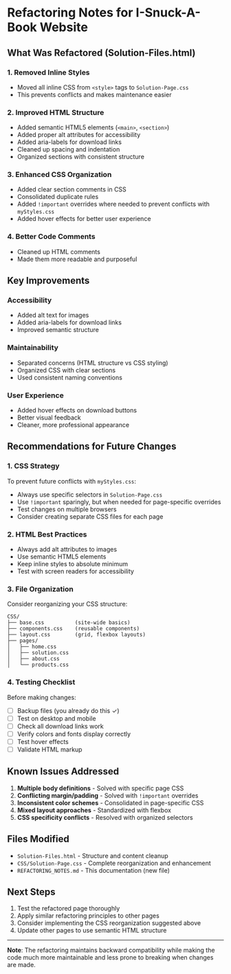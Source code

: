# Refactoring Notes for I-Snuck-A-Book Website

## What Was Refactored (Solution-Files.html)

### 1. **Removed Inline Styles**
- Moved all inline CSS from `<style>` tags to `Solution-Page.css`
- This prevents conflicts and makes maintenance easier

### 2. **Improved HTML Structure**
- Added semantic HTML5 elements (`<main>`, `<section>`)
- Added proper alt attributes for accessibility
- Added aria-labels for download links
- Cleaned up spacing and indentation
- Organized sections with consistent structure

### 3. **Enhanced CSS Organization**
- Added clear section comments in CSS
- Consolidated duplicate rules
- Added `!important` overrides where needed to prevent conflicts with `myStyles.css`
- Added hover effects for better user experience

### 4. **Better Code Comments**
- Cleaned up HTML comments
- Made them more readable and purposeful

## Key Improvements

### Accessibility
- Added alt text for images
- Added aria-labels for download links
- Improved semantic structure

### Maintainability
- Separated concerns (HTML structure vs CSS styling)
- Organized CSS with clear sections
- Used consistent naming conventions

### User Experience
- Added hover effects on download buttons
- Better visual feedback
- Cleaner, more professional appearance

## Recommendations for Future Changes

### 1. **CSS Strategy**
To prevent future conflicts with `myStyles.css`:

- Always use specific selectors in `Solution-Page.css`
- Use `!important` sparingly, but when needed for page-specific overrides
- Test changes on multiple browsers
- Consider creating separate CSS files for each page

### 2. **HTML Best Practices**
- Always add alt attributes to images
- Use semantic HTML5 elements
- Keep inline styles to absolute minimum
- Test with screen readers for accessibility

### 3. **File Organization**
Consider reorganizing your CSS structure:
```
CSS/
├── base.css          (site-wide basics)
├── components.css    (reusable components)
├── layout.css        (grid, flexbox layouts)
├── pages/
│   ├── home.css
│   ├── solution.css
│   ├── about.css
│   └── products.css
```

### 4. **Testing Checklist**
Before making changes:
- [ ] Backup files (you already do this ✓)
- [ ] Test on desktop and mobile
- [ ] Check all download links work
- [ ] Verify colors and fonts display correctly
- [ ] Test hover effects
- [ ] Validate HTML markup

## Known Issues Addressed

1. **Multiple body definitions** - Solved with specific page CSS
2. **Conflicting margin/padding** - Solved with `!important` overrides
3. **Inconsistent color schemes** - Consolidated in page-specific CSS
4. **Mixed layout approaches** - Standardized with flexbox
5. **CSS specificity conflicts** - Resolved with organized selectors

## Files Modified

- `Solution-Files.html` - Structure and content cleanup
- `CSS/Solution-Page.css` - Complete reorganization and enhancement
- `REFACTORING_NOTES.md` - This documentation (new file)

## Next Steps

1. Test the refactored page thoroughly
2. Apply similar refactoring principles to other pages
3. Consider implementing the CSS reorganization suggested above
4. Update other pages to use semantic HTML structure

---

**Note**: The refactoring maintains backward compatibility while making the code much more maintainable and less prone to breaking when changes are made.
